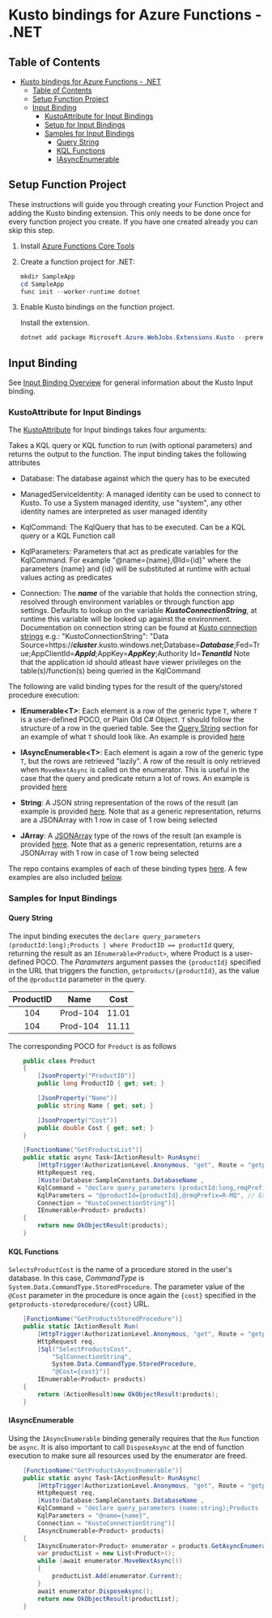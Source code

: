 # Kusto bindings for Azure Functions - .NET

## Table of Contents

- [Kusto bindings for Azure Functions - .NET](#kusto-bindings-for-azure-functions---net)
  - [Table of Contents](#table-of-contents)
  - [Setup Function Project](#setup-function-project)
  - [Input Binding](#input-binding)
    - [KustoAttribute for Input Bindings](#KustoAttribute-for-input-bindings)
    - [Setup for Input Bindings](#setup-for-input-bindings)
    - [Samples for Input Bindings](#samples-for-input-bindings)
      - [Query String](#query-string)
      - [KQL Functions](#kql-functions)
      - [IAsyncEnumerable](#iasyncenumerable)

## Setup Function Project

These instructions will guide you through creating your Function Project and adding the Kusto binding extension. This only needs to be done once for every function project you create. If you have one created already you can skip this step.

1. Install [Azure Functions Core Tools](https://docs.microsoft.com/azure/azure-functions/functions-run-local)

2. Create a function project for .NET:

    ```powershell
    mkdir SampleApp
    cd SampleApp
    func init --worker-runtime dotnet
    ```

3. Enable Kusto bindings on the function project. 

    Install the extension.

    ```powershell
    dotnet add package Microsoft.Azure.WebJobs.Extensions.Kusto --prerelease
    ```

## Input Binding

See [Input Binding Overview](../../README.md#input-binding) for general information about the Kusto Input binding.

### KustoAttribute for Input Bindings

The [KustoAttribute](https://github.com/Azure/Webjobs.Extensions.Kusto/blob/main/src/KustoAttribute.cs) for Input bindings takes four arguments:

Takes a KQL query or KQL function to run (with optional parameters) and returns the output to the function. 
The input binding takes the following attributes

- Database: The database against which the query has to be executed

- ManagedServiceIdentity: A managed identity can be used to connect to Kusto. To use a System managed identity, use "system", any other identity names are interpreted as user managed identity

- KqlCommand: The KqlQuery that has to be executed. Can be a KQL query or a KQL Function call

- KqlParameters: Parameters that act as predicate variables for the KqlCommand. For example "@name={name},@Id={id}" where the parameters {name} and {id} will be substituted at runtime with actual values acting as predicates

- Connection: The _**name**_ of the variable that holds the connection string, resolved through environment variables or through function app settings. Defaults to lookup on the variable _**KustoConnectionString**_, at runtime this variable will be looked up against the environment.
Documentation on connection string can be found at [Kusto connection strings](https://learn.microsoft.com/en-us/azure/data-explorer/kusto/api/connection-strings/kusto)
e.g.:
"KustoConnectionString": "Data Source=https://_**cluster**_.kusto.windows.net;Database=_**Database**_;Fed=True;AppClientId=_**AppId**_;AppKey=_**AppKey**_;Authority Id=_**TenantId**_
Note that the application id should atleast have viewer privileges on the table(s)/function(s) being queried in the KqlCommand


The following are valid binding types for the result of the query/stored procedure execution:

- **IEnumerable&lt;T&gt;**: Each element is a row of the generic type  `T`, where `T` is a user-defined POCO, or Plain Old C# Object. `T` should follow the structure of a row in the queried table. See the [Query String](#query-string) section for an example of what `T` should look like. An example is provided [here](https://github.com/Azure/Webjobs.Extensions.Kusto/blob/main/samples/samples-csharp/InputBindingSamples/GetProductsFunction.cs)

- **IAsyncEnumerable&lt;T&gt;**: Each element is again a row of the generic type  `T`, but the rows are retrieved "lazily". A row of the result is only retrieved when `MoveNextAsync` is called on the enumerator. This is useful in the case that the query and predicate return a lot of rows. An example is provided [here](https://github.com/Azure/Webjobs.Extensions.Kusto/blob/main/samples/samples-csharp/InputBindingSamples/GetProductsAsyncEnumerable.cs)

- **String**: A JSON string representation of the rows of the result (an example is provided [here](https://github.com/Azure/Webjobs.Extensions.Kusto/blob/main/samples/samples-csharp/InputBindingSamples/GetProductsString.cs). Note that as a generic representation, returns are a JSONArray with 1 row in case of 1 row being selected

- **JArray**: A [JSONArray](https://www.newtonsoft.com/json/help/html/T_Newtonsoft_Json_Linq_JArray.htm) type of the rows of the result (an example is provided [here](https://github.com/Azure/Webjobs.Extensions.Kusto/blob/main/samples/samples-csharp/InputBindingSamples/GetProductsJson.cs). Note that as a generic representation, returns are a JSONArray with 1 row in case of 1 row being selected


The repo contains examples of each of these binding types [here](https://github.com/Azure/Webjobs.Extensions.Kusto/tree/main/samples/samples-csharp/InputBindingSamples). A few examples are also included [below](#samples-for-input-bindings).

### Samples for Input Bindings

#### Query String

The input binding executes the `declare query_parameters (productId:long);Products | where ProductID == productId` query, returning the result as an `IEnumerable<Product>`, where Product is a user-defined POCO. The *Parameters* argument passes the `{productId}` specified in the URL that triggers the function, `getproducts/{productId}`, as the value of the `@productId` parameter in the query.


| ProductID | Name     | Cost   |
| :----:    | :----:   | :----: |
| 104       | Prod-104 | 11.01  |
| 104       | Prod-104 | 11.11  |

The corresponding POCO for `Product` is as follows

```csharp
    public class Product
    {
        [JsonProperty("ProductID")]
        public long ProductID { get; set; }

        [JsonProperty("Name")]
        public string Name { get; set; }

        [JsonProperty("Cost")]
        public double Cost { get; set; }
    }
```

```csharp
    [FunctionName("GetProductsList")]
    public static async Task<IActionResult> RunAsync(
        [HttpTrigger(AuthorizationLevel.Anonymous, "get", Route = "getproducts/{productId}")]
        HttpRequest req,
        [Kusto(Database:SampleConstants.DatabaseName ,
        KqlCommand = "declare query_parameters (productId:long,rmqPrefix:string);Products | where ProductID == productId and Name !has rmqPrefix" ,
        KqlParameters = "@productId={productId},@rmqPrefix=R-MQ", // Exclude any parameters that have this prefix
        Connection = "KustoConnectionString")]
        IEnumerable<Product> products)
    {
        return new OkObjectResult(products);
    }
```

#### KQL Functions

`SelectsProductCost` is the name of a procedure stored in the user's database. In this case, *CommandType* is `System.Data.CommandType.StoredProcedure`. The parameter value of the `@Cost` parameter in the procedure is once again the `{cost}` specified in the `getproducts-storedprocedure/{cost}` URL.

```csharp
    [FunctionName("GetProductsStoredProcedure")]
    public static IActionResult Run(
        [HttpTrigger(AuthorizationLevel.Anonymous, "get", Route = "getproducts-storedprocedure/{cost}")]
        HttpRequest req,
        [Sql("SelectProductsCost",
            "SqlConnectionString",
            System.Data.CommandType.StoredProcedure,
            "@Cost={cost}")]
        IEnumerable<Product> products)
    {
        return (ActionResult)new OkObjectResult(products);
    }
```

#### IAsyncEnumerable

Using the `IAsyncEnumerable` binding generally requires that the `Run` function be `async`. It is also important to call `DisposeAsync` at the end of function execution to make sure all resources used by the enumerator are freed.

```csharp
    [FunctionName("GetProductsAsyncEnumerable")]
    public static async Task<IActionResult> RunAsync(
        [HttpTrigger(AuthorizationLevel.Anonymous, "get", Route = "getproducts-ae?name={name}")]
        HttpRequest req,
        [Kusto(Database:SampleConstants.DatabaseName ,
        KqlCommand = "declare query_parameters (name:string);Products | where Name == name" ,
        KqlParameters = "@name={name}",
        Connection = "KustoConnectionString")]
        IAsyncEnumerable<Product> products)
    {
        IAsyncEnumerator<Product> enumerator = products.GetAsyncEnumerator();
        var productList = new List<Product>();
        while (await enumerator.MoveNextAsync())
        {
            productList.Add(enumerator.Current);
        }
        await enumerator.DisposeAsync();
        return new OkObjectResult(productList);
    }
```
